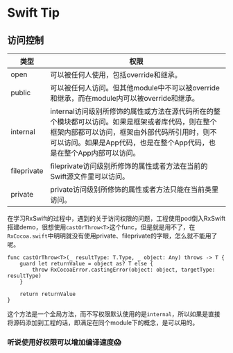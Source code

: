 # Swift Tip
## 访问控制

类型|权限
---|---
open|可以被任何人使用，包括override和继承。
public|可以被任何人访问。但其他module中不可以被override和继承，而在module内可以被override和继承。
internal|internal访问级别所修饰的属性或方法在源代码所在的整个模块都可以访问。如果是框架或者库代码，则在整个框架内部都可以访问，框架由外部代码所引用时，则不可以访问。如果是App代码，也是在整个App代码，也是在整个App内部可以访问。
fileprivate|fileprivate访问级别所修饰的属性或者方法在当前的Swift源文件里可以访问。
private|private访问级别所修饰的属性或者方法只能在当前类里访问。

在学习RxSwift的过程中，遇到的关于访问权限的问题，工程使用pod倒入RxSwift搭建demo，很想使用`castOrThrow<T>`这个func，但是就是用不了，在`RxCocoa.swift`中明明就没有使用private、fileprivate的字眼，怎么就不能用了呢。

```
func castOrThrow<T>(_ resultType: T.Type, _ object: Any) throws -> T {
    guard let returnValue = object as? T else {
        throw RxCocoaError.castingError(object: object, targetType: resultType)
    }

    return returnValue
}

```
这个方法是一个全局方法，而不写权限默认使用的是`internal`，所以如果是直接将源码添加到工程的话，即满足在同个module下的概念，是可以用的。
### 听说使用好权限可以增加编译速度😱
